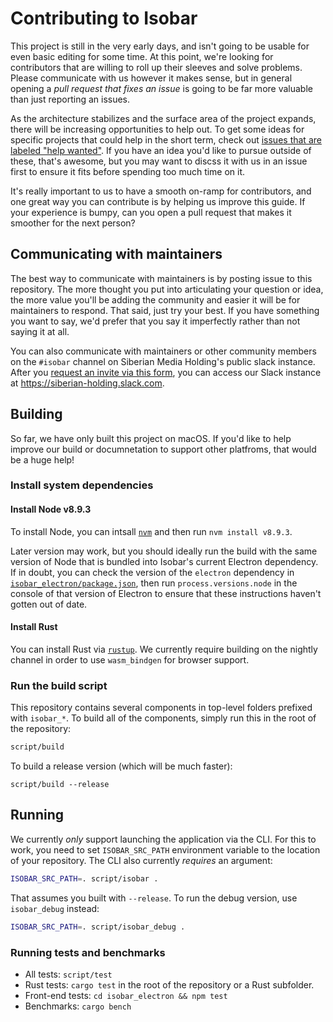 # Contributing to Isobar

This project is still in the very early days, and isn't going to be usable for even basic editing for some time. At this point, we're looking for contributors that are willing to roll up their sleeves and solve problems. Please communicate with us however it makes sense, but in general opening a *pull request that fixes an issue* is going to be far more valuable than just reporting an issues.

As the architecture stabilizes and the surface area of the project expands, there will be increasing opportunities to help out. To get some ideas for specific projects that could help in the short term, check out [issues that are labeled "help wanted"](https://github.com/siberianmh/isobar/issues?q=is%3Aopen+is%3Aissue+label%3A%22help+wanted%22). If you have an idea you'd like to pursue outside of these, that's awesome, but you may want to discss it with us in an issue first to ensure it fits before spending too much time on it.

It's really important to us to have a smooth on-ramp for contributors, and one great way you can contribute is by helping us improve this guide. If your experience is bumpy, can you open a pull request that makes it smoother for the next person?

## Communicating with maintainers

The best way to communicate with maintainers is by posting issue to this repository. The more thought you put into articulating your question or idea, the more value you'll be adding the community and easier it will be for maintainers to respond. That said, just try your best. If you have something you want to say, we'd prefer that you say it imperfectly rather than not saying it at all.

You can also communicate with maintainers or other community members on the `#isobar` channel on Siberian Media Holding's public slack instance. After you [request an invite via this form](https://siberianmh-slack.herokuapp.com/), you can access our Slack instance at https://siberian-holding.slack.com.

## Building

So far, we have only built this project on macOS. If you'd like to help improve our build or documnetation to support other platfroms, that would be a huge help!

### Install system dependencies

#### Install Node v8.9.3

To install Node, you can intsall [`nvm`](https://github.com/creationix/nvm) and then run `nvm install v8.9.3`.

Later version may work, but you should ideally run the build with the same version of Node that is bundled into Isobar's current Electron dependency. If in doubt, you can check the version of the `electron` dependency in [`isobar_electron/package.json`](https://github.com/siberianmh/isobar/blob/master/isobar_electron/package.json), then run `process.versions.node` in the console of that version of Electron to ensure that these instructions haven't gotten out of date.

#### Install Rust

You can install Rust via [`rustup`](https://www.rustup.rs/). We currently require building on the nightly channel in order to use `wasm_bindgen` for browser support.

### Run the build script

This repository contains several components in top-level folders prefixed with `isobar_*`. To build all of the components, simply run this in the root of the repository:

```sh
script/build
```

To build a release version (which will be much faster):

```
script/build --release
```

## Running

We currently *only* support launching the application via the CLI. For this to work, you need to set `ISOBAR_SRC_PATH` environment variable to the location of your repository. The CLI also currently *requires* an argument:

```sh
ISOBAR_SRC_PATH=. script/isobar .
```

That assumes you built with `--release`. To run the debug version, use `isobar_debug` instead:

```sh
ISOBAR_SRC_PATH=. script/isobar_debug .
```

### Running tests and benchmarks

* All tests: `script/test`
* Rust tests: `cargo test` in the root of the repository or a Rust subfolder.
* Front-end tests: `cd isobar_electron && npm test`
* Benchmarks: `cargo bench`
